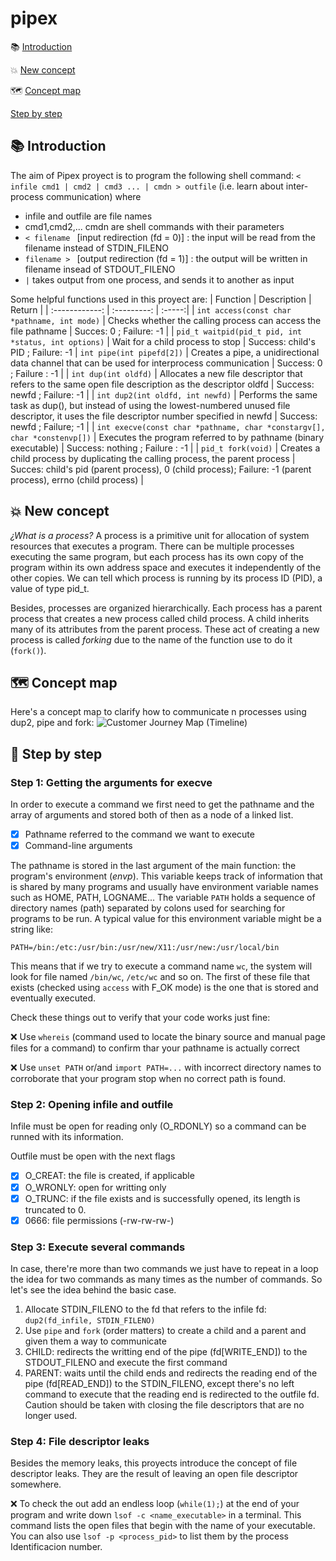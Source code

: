 # pipex

:books: [Introduction](#introduction)

:collision: [New concept](#new-concept)
 
:world_map: [Concept map](#how-it-works)
 
[Step by step](#step-by-step)

## :books: Introduction
The aim of Pipex proyect is to program the following shell command:
``
< infile cmd1 | cmd2 | cmd3 ... | cmdn > outfile
``
 (i.e. learn about inter-process communication) where 
- infile and outfile are file names 
- cmd1,cmd2,... cmdn are shell commands with their parameters
-  ``< filename `` [input redirection (fd = 0)] : the input will be read from the filename instead of STDIN_FILENO
-  ``filename > `` [output redirection (fd = 1)] : the output will be written in filename insead of STDOUT_FILENO
-   ``|`` takes output from one process, and sends it to another as input

Some helpful functions used in this proyect are:
| Function       | Description | Return |
| :------------: | :---------: | :-----:|
| ``int access(const char *pathname, int mode)`` | Checks whether the calling process can access the file pathname | Succes: 0 ; Failure: -1 |
| ``pid_t waitpid(pid_t pid, int *status, int options)`` | Wait for a child process to stop | Success: child's PID ; Failure: -1
| ``int pipe(int pipefd[2])`` | Creates a pipe, a unidirectional data channel that can be used for interprocess communication | Success: 0 ; Failure : -1 |
| ``int dup(int oldfd)`` | Allocates a new file descriptor that refers to the same open file description as the descriptor oldfd | Success: newfd ; Failure: -1 |
| ``int dup2(int oldfd, int newfd)`` | Performs the same task as dup(), but instead of using the lowest-numbered unused file descriptor, it uses the file descriptor number specified in newfd | Success: newfd ; Failure; -1 |
| ``int execve(const char *pathname, char *constargv[], char *constenvp[])`` | Executes the program referred to by pathname (binary executable) | Success: nothing ; Failure : -1 |
| ``pid_t fork(void)`` | Creates a child process by duplicating the calling process, the parent process | Succes: child's pid (parent process), 0 (child process); Failure: -1 (parent process), errno (child process) |

## :collision: New concept
*¿What is a process?* 
A process is a primitive unit for allocation of system resources that executes a program. There can be multiple processes executing the same program, but each process has its own copy of the program within its own address space and executes it independently of the other copies. We can tell which process is running by its process ID (PID), a value of type pid_t.

Besides, processes are organized hierarchically. Each process has a parent process that creates a new process called child process. A child inherits many of its attributes from the parent process.
These act of creating a new process is called *forking* due to the name of the function use to do it (``fork()``).


## :world_map: Concept map
Here's a concept map to clarify how to communicate n processes using dup2, pipe and fork:
![Customer Journey Map (Timeline)](https://user-images.githubusercontent.com/71781441/135533181-be8aecc4-f330-4276-858e-be3e08fa3d6e.jpg)

## :footprints: Step by step
### Step 1: Getting the arguments for execve
In order to execute a command we first need to get the pathname and the array of arguments and stored both of then as a node of a linked list.
- [x] Pathname referred to the command we want to execute
- [x] Command-line arguments

The pathname is stored in the last argument of the main function: the program's environment (*envp*). This variable keeps track of information that is shared by many programs and usually have environment variable names such as HOME, PATH, LOGNAME... The variable ``PATH`` holds a sequence of directory names (path) separated by colons used for searching for programs to be run. A typical value for this environment variable might be a string like:
```
PATH=/bin:/etc:/usr/bin:/usr/new/X11:/usr/new:/usr/local/bin
```
This means that if we try to execute a command name ``wc``, the system will look for file named ``/bin/wc``, ``/etc/wc`` and so on. The first of these file that exists (checked using  ``access`` with F_OK mode) is the one that is stored and eventually executed.

Check these things out to verify that your code works just fine:

:x: Use ``whereis`` (command used to locate the binary source and manual page files for a command) to confirm thar your pathname is actually correct

:x: Use ``unset PATH`` or/and ``import PATH=...`` with incorrect directory names to corroborate that your program stop when no correct path is found.

### Step 2: Opening infile and outfile
Infile must be open for reading only (O_RDONLY) so a command can be runned with its information.

Outfile must be open with the next flags
- [x] O_CREAT: the file is created, if applicable
- [X] O_WRONLY: open for writting only
- [X] O_TRUNC: if the file exists and is successfully opened, its length is truncated to 0.
- [x] 0666: file permissions (-rw-rw-rw-)

### Step 3: Execute several commands
In case, there're more than two commands we just have to repeat in a loop the idea for two commands as many times as the number of commands. So let's see the idea behind the basic case.
1. Allocate STDIN_FILENO to the fd that refers to the infile fd: ``dup2(fd_infile, STDIN_FILENO)``
2. Use ``pipe`` and ``fork`` (order matters) to create a child and a parent and given them a way to communicate
3. CHILD: redirects the writting end of the pipe (fd[WRITE_END]) to the STDOUT_FILENO and execute the first command
4. PARENT: waits until the child ends and redirects the reading end of the pipe (fd[READ_END]) to the STDIN_FILENO, except there's no left command to execute that the reading end is redirected to the outfile fd.
Caution should be taken with closing the file descriptors that are no longer used.

### Step 4: File descriptor leaks
Besides the memory leaks, this proyects introduce the concept of file descriptor leaks. They are the result of leaving an open file descriptor somewhere. 

:x: To check the out add an endless loop (``while(1);``) at the end of your program and write down ``lsof -c <name_executable>`` in a terminal. This command lists the open files that begin with the name of your executable. You can also use ``lsof -p <process_pid>`` to list them by the process Identificacion number.


